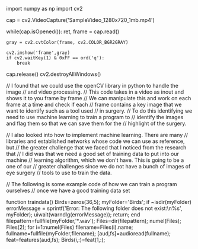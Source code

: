 import numpy as np
import cv2

cap = cv2.VideoCapture('SampleVideo_1280x720_1mb.mp4')

while(cap.isOpened()):
    ret, frame = cap.read()

    gray = cv2.cvtColor(frame, cv2.COLOR_BGR2GRAY)

    cv2.imshow('frame',gray)
    if cv2.waitKey(1) & 0xFF == ord('q'):
        break

cap.release()
cv2.destroyAllWindows()

// I found that we could use the openCV library in python to handle the image
// and video processing.
// This code takes in a video as inout and shows it to you frame by frame
// We can manipulate this and work on each frame at a time and check if each
// frame contains a key image that we want to identify such as a tool used
// in surgery.
// To do this identifying we need to use machine learning to train a program to
//  identify the images and flag them so that we can save them for the
// highlight of the surgery.

// I also looked into how to implement machine learning. There are many
// libraries and established networks whose code we can use as reference, but
//  the greater challenge that we faced that I noticed from the research that
// I did was that we need a good set of training data to put into our machine
// learning algorithm, which we don't have. This is going to be a one of our
// greater challenges since we do not have a bunch of images of eye surgery
// tools to use to train the data.

// The following is some example code of how we can train a program ourselves
// once we have a good training data set

function traindata()
Birds=zeros(36,5);
myFolder='Birds';
if ~isdir(myFolder)
  errorMessage = sprintf('Error: The following folder does not exist:\n%s', myFolder);
  uiwait(warndlg(errorMessage));
  return;
end
filepattern=fullfile(myFolder,'*.wav');
Files=dir(filepattern);
numel(Files);
Files(2);
for i=1:numel(Files)
    filename=Files(i).name;
    fullname=fullfile(myFolder,filename);
    [aud,fs]=audioread(fullname);
    feat=features(aud,fs);
    Birds(i,:)=feat(1,:);
